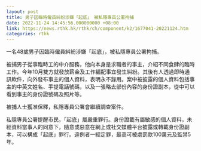 ```yaml
---
layout: post
title: 男子因臨時僱員糾紛涉嫌「起底」　被私隱專員公署拘捕
date: 2022-11-24 14:45:56.000000000 +08:00
link: https://news.rthk.hk/rthk/ch/component/k2/1677041-20221124.htm
categories: rthk
---
```


一名48歲男子因臨時僱員糾紛涉嫌「起底」，被私隱專員公署拘捕。

被捕男子從事臨時工的中介服務，他向本身是求職者的事主，介紹不同食肆的臨時工作。今年10月雙方就發放薪金及工作編配事宜發生糾紛。其後有人透過即時通訊軟件，向外發布事主的個人資料，表明永不錄用。案中被披露的個人資料包括事主的中英文姓名、手提電話號碼，以及一張略去部份內容的身份證副本，從中可以看到事主的身份證號碼及照片等。

被捕人士獲准保釋，私隱專員公署會繼續調查案件。

私隱專員公署提醒市民，「起底」屬嚴重罪行。身份證載有屬敏感的個人資料，未經資料當事人的同意下，隨意或惡意在網上或社交媒體平台披露或轉載身份證副本，可以構成「起底」罪行。違例者一經定罪，最高可被處罰款100萬元及監禁5年。
